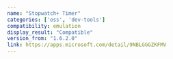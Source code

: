 ```yaml
---
name: "Stopwatch+ Timer"
categories: ['oss', 'dev-tools']
compatibility: emulation
display_result: "Compatible"
version_from: "1.6.2.0"
link: https://apps.microsoft.com/detail/9NBLGGGZKFMV
---
```

